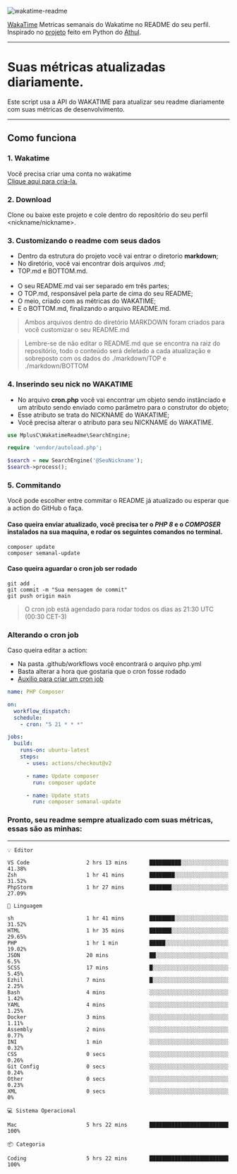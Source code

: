 ![wakatime-readme](https://socialify.git.ci/bymatheus/wakatime-readme/image?description=1&descriptionEditable=M%C3%A9tricas%20semanais%20do%20Wakatime%20no%20seu%20README%20de%20perfil.&font=KoHo&forks=1&language=1&owner=1&pattern=Signal&stargazers=1&theme=Dark)

[WakaTime](https://wakatime.com) Metricas semanais do Wakatime no README do seu perfil. <br>
Inspirado no [projeto](https://github.com/athul/waka-readme) feito em Python do [Athul](https://github.com/athul).
___

# Suas métricas atualizadas diariamente.
Este script usa a API do WAKATIME para atualizar seu readme diariamente com suas métricas de desenvolvimento.

___

## Como funciona

### 1. Wakatime
Você precisa criar uma conta no wakatime <br>
[Clique aqui para cria-la.](https://wakatime.com) 

### 2. Download
Clone ou baixe este projeto e cole dentro do repositório do seu perfil <nickname/nickname>.

### 3. Customizando o readme com seus dados
- Dentro da estrutura do projeto você vai entrar o diretorio **markdown**;  
- No diretório, você vai encontrar dois arquivos *.md*;
- TOP.md e BOTTOM.md.
<br><br>
- O seu README.md vai ser separado em três partes; 
- O TOP.md, responsável pela parte de cima do seu README;
- O meio, criado com as métricas do WAKATIME;
- E o BOTTOM.md, finalizando o arquivo README.md.<br>

> Ambos arquivos dentro do diretório MARKDOWN foram criados para você customizar o seu README.md

> Lembre-se de não editar o README.md que se encontra na raiz do repositório, todo o conteúdo será deletado a cada atualização e sobreposto com os dados do ./markdown/TOP e ./markdown/BOTTOM

### 4. Inserindo seu nick no WAKATIME
- No arquivo **cron.php** você vai encontrar um objeto sendo instânciado e um atributo sendo enviado como parâmetro para o construtor do objeto;
- Esse atributo se trata do NICKNAME do WAKATIME;
- Você precisa alterar o atributo para seu NICKNAME do WAKATIME.

```php
use MplusC\WakatimeReadme\SearchEngine;

require 'vendor/autoload.php';

$search = new SearchEngine('@SeuNickname');
$search->process();
```

### 5. Commitando
Você pode escolher entre commitar o README já atualizado ou esperar que a action do GitHub o faça. <br>

#### Caso queira enviar atualizado, você precisa ter o *PHP 8* e o *COMPOSER* instalados na sua maquina, e rodar os seguintes comandos no terminal.
```composer
composer update
composer semanal-update 
```

#### Caso queira aguardar o cron job ser rodado 
```git 
git add .
git commit -m "Sua mensagem de commit"
git push origin main
```

>O cron job está agendado para rodar todos os dias as 21:30 UTC (00:30 CET-3) 

### Alterando o cron job
Caso queira editar a action:

- Na pasta .github/workflows você encontrará o arquivo php.yml
- Basta alterar a hora que gostaria que o cron fosse rodado
- [Auxilio para criar um cron job](https://crontab.guru)

```yml
name: PHP Composer

on:
  workflow_dispatch:
  schedule:
    - cron: "5 21 * * *"

jobs:
  build:
    runs-on: ubuntu-latest
    steps:
      - uses: actions/checkout@v2

      - name: Update composer
        run: composer update

      - name: Update stats
        run: composer semanal-update
```

### Pronto, seu readme sempre atualizado com suas métricas, essas são as minhas:

___
```text
💡 Editor

VS Code                  2 hrs 13 mins       ██████████░░░░░░░░░░░░░░░     41.38%
Zsh                      1 hr 41 mins        ████████░░░░░░░░░░░░░░░░░     31.52%
PhpStorm                 1 hr 27 mins        ███████░░░░░░░░░░░░░░░░░░     27.09%
```
```text
💬 Linguagem

sh                       1 hr 41 mins        ████████░░░░░░░░░░░░░░░░░     31.52%
HTML                     1 hr 35 mins        ███████░░░░░░░░░░░░░░░░░░     29.65%
PHP                      1 hr 1 min          █████░░░░░░░░░░░░░░░░░░░░     19.02%
JSON                     20 mins             ██░░░░░░░░░░░░░░░░░░░░░░░       6.5%
SCSS                     17 mins             █░░░░░░░░░░░░░░░░░░░░░░░░      5.45%
Ezhil                    7 mins              █░░░░░░░░░░░░░░░░░░░░░░░░      2.25%
Bash                     4 mins              ░░░░░░░░░░░░░░░░░░░░░░░░░      1.42%
YAML                     4 mins              ░░░░░░░░░░░░░░░░░░░░░░░░░      1.25%
Docker                   3 mins              ░░░░░░░░░░░░░░░░░░░░░░░░░      1.11%
Assembly                 2 mins              ░░░░░░░░░░░░░░░░░░░░░░░░░      0.77%
INI                      1 min               ░░░░░░░░░░░░░░░░░░░░░░░░░      0.32%
CSS                      0 secs              ░░░░░░░░░░░░░░░░░░░░░░░░░      0.26%
Git Config               0 secs              ░░░░░░░░░░░░░░░░░░░░░░░░░      0.24%
Other                    0 secs              ░░░░░░░░░░░░░░░░░░░░░░░░░      0.23%
XML                      0 secs              ░░░░░░░░░░░░░░░░░░░░░░░░░         0%
```
```text
💻 Sistema Operacional

Mac                      5 hrs 22 mins       █████████████████████████       100%
```
```text
📦 Categoria

Coding                   5 hrs 22 mins       █████████████████████████       100%
```
